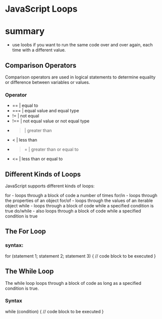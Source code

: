 # JavaScript Loops
# summary 
- use loobs if you want to run the same code over and over again, each time with a different value.

## Comparison Operators
Comparison operators are used in logical statements to determine equality or difference between variables or values.

### Operator 

* == | equal to  
* === | equal value and equal type  
* != | not equal
* !== |	not equal value or not equal type
* > |	greater than
* <	| less than
* >= | greater than or equal to
* <= | less than or equal to


## Different Kinds of Loops
JavaScript supports different kinds of loops:

for - loops through a block of code a number of times
for/in - loops through the properties of an object
for/of - loops through the values of an iterable object
while - loops through a block of code while a specified condition is true
do/while - also loops through a block of code while a specified condition is true

## The For Loop
### syntax:

for (statement 1; statement 2; statement 3) {
  // code block to be executed
}
## The While Loop
The while loop loops through a block of code as long as a specified condition is true.

### Syntax
while (condition) {
  // code block to be executed
}


